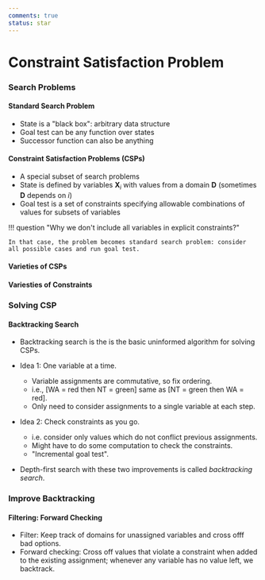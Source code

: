 ```yaml
---
comments: true
status: star
---
```


# Constraint Satisfaction Problem

### Search Problems

#### Standard Search Problem

- State is a "black box": arbitrary data structure
- Goal test can be any function over states
- Successor function can also be anything

#### Constraint Satisfaction Problems (CSPs)

- A special subset of search problems
- State is defined by variables $\mathbf{X}_i$ with values from a domain $\mathbf{D}$ (sometimes $\mathbf{D}$  depends on $i$)
- Goal test is a set of constraints specifying allowable combinations of values for subsets of variables

!!! question "Why we don't include all variables in explicit constraints?"

	In that case, the problem becomes standard search problem: consider all possible cases and run goal test.

#### Varieties of CSPs

#### Variesties of Constraints

### Solving CSP

#### Backtracking Search

- Backtracking search is the is the basic uninformed algorithm for solving CSPs.

- Idea 1: One variable at a time.

	- Variable assignments are commutative, so fix ordering.
	- i.e., [WA = red then NT = green] same as [NT = green then WA = red].
	- Only need to consider assignments to a single variable at each step.

- Idea 2: Check constraints as you go.
	
	- i.e. consider only values which do not conflict previous assignments.
	- Might have to do some computation to check the constraints.
	- "Incremental goal test".

- Depth-first search with these two improvements is called *backtracking search*.

### Improve Backtracking

#### Filtering: Forward Checking

- Filter: Keep track of domains for unassigned variables and cross offf bad options.
- Forward checking: Cross off values that violate a constraint when added to the existing assignment; whenever any variable has no value left, we backtrack.